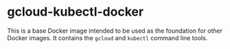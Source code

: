 gcloud-kubectl-docker
=====================

This is a base Docker image intended to be used as the foundation for other 
Docker images. It contains the `gcloud` and `kubectl` command line tools.
